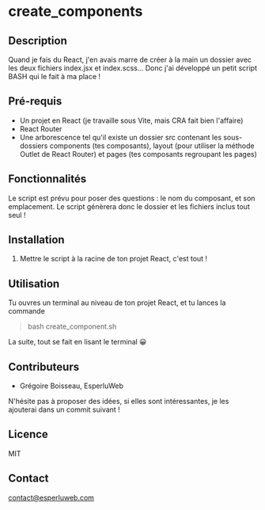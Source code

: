 # create_components

## Description
Quand je fais du React, j'en avais marre de créer à la main un dossier avec les deux fichiers index.jsx et index.scss... Donc j'ai développé un petit script BASH qui le fait à ma place !

## Pré-requis

- Un projet en React (je travaille sous Vite, mais CRA fait bien l'affaire)
- React Router
- Une arborescence tel qu'il existe un dossier src contenant les sous-dossiers components (tes composants), layout (pour utiliser la méthode Outlet de React Router) et pages (tes composants regroupant les pages)

## Fonctionnalités
Le script est prévu pour poser des questions : le nom du composant, et son emplacement. Le script génèrera donc le dossier et les fichiers inclus tout seul !

## Installation
1. Mettre le script à la racine de ton projet React, c'est tout !

## Utilisation
Tu ouvres un terminal au niveau de ton projet React, et tu lances la commande 

> bash create_component.sh

La suite, tout se fait en lisant le terminal 😀

## Contributeurs
- Grégoire Boisseau, EsperluWeb

N'hésite pas à proposer des idées, si elles sont intéressantes, je les ajouterai dans un commit suivant !

## Licence
MIT

## Contact
contact@esperluweb.com